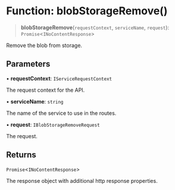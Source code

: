 # Function: blobStorageRemove()

> **blobStorageRemove**(`requestContext`, `serviceName`, `request`): `Promise`\<`INoContentResponse`\>

Remove the blob from storage.

## Parameters

• **requestContext**: `IServiceRequestContext`

The request context for the API.

• **serviceName**: `string`

The name of the service to use in the routes.

• **request**: `IBlobStorageRemoveRequest`

The request.

## Returns

`Promise`\<`INoContentResponse`\>

The response object with additional http response properties.
